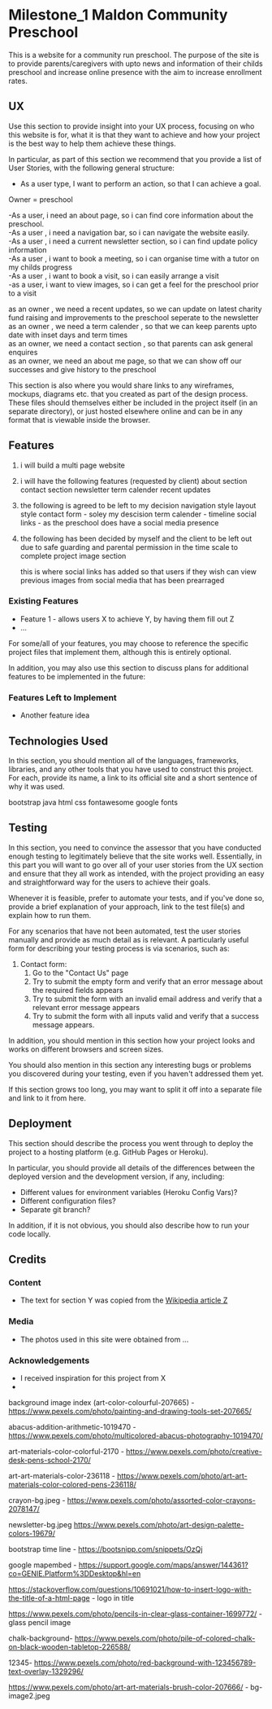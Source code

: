 # Milestone_1 Maldon Community Preschool

This is a website for a community run preschool. 
The purpose of the site is to provide parents/caregivers with upto news and information of their childs preschool and increase online presence with the aim to 
increase enrollment rates.

 
## UX

Use this section to provide insight into your UX process, focusing on who this website is for, what it is that they want to achieve and how your project is the best way to help them achieve these things.

In particular, as part of this section we recommend that you provide a list of User Stories, with the following general structure:
- As a user type, I want to perform an action, so that I can achieve a goal.

Owner = preschool

-As a user, i need an about page, so i can find core information about the preschool.
<br>
-As a user , i need a navigation bar, so i can navigate the website easily.
<br>
-As a user , i need a current newsletter section, so i can find update policy information
<br>
-As a user , i want to book a meeting, so i can organise time with a tutor on my childs progress<br>
-As a user , i want to book a visit, so i can easily arrange a visit <br>
-as a user, i want to view images, so i can get a feel for the preschool prior to a visit <br>

as an owner , we need a recent updates, so we can update on latest charity fund raising and improvements to the preschool seperate to the newsletter<br>
as an owner , we need a term calender , so that we can keep parents upto date with inset days and term times<br>
as an owner, we need a contact section , so that parents can ask general enquires <br>
as an owner, we need an about me page, so that we can show off our successes and give history to the preschool<br>

This section is also where you would share links to any wireframes, mockups, diagrams etc. that you created as part of the design process. These files should themselves either be included in the project itself (in an separate directory), or just hosted elsewhere online and can be in any format that is viewable inside the browser.

## Features

1. i will build a multi page website
2. i will have the following features (requested by client)
    about section
    contact section
    newsletter
    term calender
    recent updates
    
3. the following is agreed to be left to my decision 
    navigation style 
    layout style 
    contact form - soley my descision 
    term calender - timeline
    social links - as the preschool does have a social media presence 

4. the following has been decided by myself and the client to be left out due to 
    safe guarding and parental permission in the time scale to complete project
    image section 

    this is where social links has added so that users if they wish can view previous images from social media that has been prearraged 

 
### Existing Features
- Feature 1 - allows users X to achieve Y, by having them fill out Z
- ...

For some/all of your features, you may choose to reference the specific project files that implement them, although this is entirely optional.

In addition, you may also use this section to discuss plans for additional features to be implemented in the future:

### Features Left to Implement
- Another feature idea

## Technologies Used

In this section, you should mention all of the languages, frameworks, libraries, and any other tools that you have used to construct this project. For each, provide its name, a link to its official site and a short sentence of why it was used.

bootstrap
java
html
css
fontawesome
google fonts

## Testing

In this section, you need to convince the assessor that you have conducted enough testing to legitimately believe that the site works well. Essentially, in this part you will want to go over all of your user stories from the UX section and ensure that they all work as intended, with the project providing an easy and straightforward way for the users to achieve their goals.

Whenever it is feasible, prefer to automate your tests, and if you've done so, provide a brief explanation of your approach, link to the test file(s) and explain how to run them.

For any scenarios that have not been automated, test the user stories manually and provide as much detail as is relevant. A particularly useful form for describing your testing process is via scenarios, such as:

1. Contact form:
    1. Go to the "Contact Us" page
    2. Try to submit the empty form and verify that an error message about the required fields appears
    3. Try to submit the form with an invalid email address and verify that a relevant error message appears
    4. Try to submit the form with all inputs valid and verify that a success message appears.

In addition, you should mention in this section how your project looks and works on different browsers and screen sizes.

You should also mention in this section any interesting bugs or problems you discovered during your testing, even if you haven't addressed them yet.

If this section grows too long, you may want to split it off into a separate file and link to it from here.

## Deployment

This section should describe the process you went through to deploy the project to a hosting platform (e.g. GitHub Pages or Heroku).

In particular, you should provide all details of the differences between the deployed version and the development version, if any, including:
- Different values for environment variables (Heroku Config Vars)?
- Different configuration files?
- Separate git branch?

In addition, if it is not obvious, you should also describe how to run your code locally.


## Credits

### Content
- The text for section Y was copied from the [Wikipedia article Z](https://en.wikipedia.org/wiki/Z)

### Media
- The photos used in this site were obtained from ...

### Acknowledgements

- I received inspiration for this project from X
- 
background image index (art-color-colourful-207665) - https://www.pexels.com/photo/painting-and-drawing-tools-set-207665/

abacus-addition-arithmetic-1019470 - https://www.pexels.com/photo/multicolored-abacus-photography-1019470/

art-materials-color-colorful-2170 - https://www.pexels.com/photo/creative-desk-pens-school-2170/

art-art-materials-color-236118 - https://www.pexels.com/photo/art-art-materials-color-colored-pens-236118/

crayon-bg.jpeg - https://www.pexels.com/photo/assorted-color-crayons-2078147/

newsletter-bg.jpeg https://www.pexels.com/photo/art-design-palette-colors-19679/

bootstrap time line - https://bootsnipp.com/snippets/OzQj

google mapembed - https://support.google.com/maps/answer/144361?co=GENIE.Platform%3DDesktop&hl=en

https://stackoverflow.com/questions/10691021/how-to-insert-logo-with-the-title-of-a-html-page  - logo in title

https://www.pexels.com/photo/pencils-in-clear-glass-container-1699772/ - glass pencil image

chalk-background- https://www.pexels.com/photo/pile-of-colored-chalk-on-black-wooden-tabletop-226588/

12345- https://www.pexels.com/photo/red-background-with-123456789-text-overlay-1329296/

https://www.pexels.com/photo/art-art-materials-brush-color-207666/ - bg-image2.jpeg
